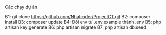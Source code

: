 Các chạy dự án

B1: git clone https://github.com/Nhatcoder/ProjectCT.git
B2: composer install
B3: composer update
B4: Đổi env từ .env.example thành .env 
B5: php artisan key:generate
B6: php artisan migrate
B7: php artisan db:seed 

